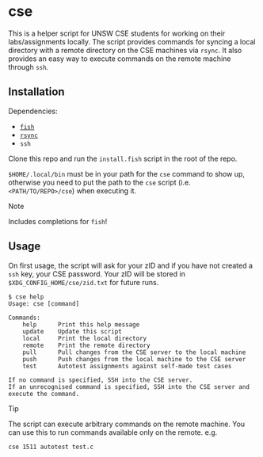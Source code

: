 # cse

This is a helper script for UNSW CSE students for working on their labs/assignments locally.
The script provides commands for syncing a local directory with a remote directory on
the CSE machines via `rsync`. It also provides an easy way to execute commands on the
remote machine through `ssh`.

## Installation

Dependencies:

-   [`fish`](https://fishshell.com/)
-   [`rsync`](https://rsync.samba.org/)
-   `ssh`

Clone this repo and run the `install.fish` script in the root of the repo.

`$HOME/.local/bin` must be in your path for the `cse` command to show up, otherwise you
need to put the path to the `cse` script (i.e. `<PATH/TO/REPO>/cse`) when executing it.

> [!NOTE]
> Includes completions for `fish`!

## Usage

On first usage, the script will ask for your zID and if you have not created a `ssh` key,
your CSE password. Your zID will be stored in `$XDG_CONFIG_HOME/cse/zid.txt` for future
runs.

```
$ cse help
Usage: cse [command]

Commands:
    help      Print this help message
    update    Update this script
    local     Print the local directory
    remote    Print the remote directory
    pull      Pull changes from the CSE server to the local machine
    push      Push changes from the local machine to the CSE server
    test      Autotest assignments against self-made test cases

If no command is specified, SSH into the CSE server.
If an unrecognised command is specified, SSH into the CSE server and execute the command.
```

> [!TIP]
> The script can execute arbitrary commands on the remote machine.
> You can use this to run commands available only on the remote.
> e.g.
>
> ```
> cse 1511 autotest test.c
> ```
